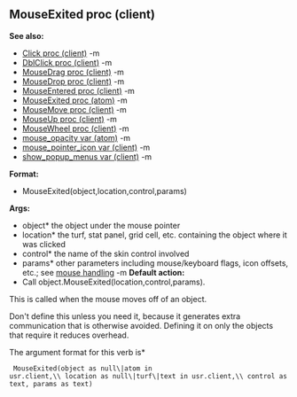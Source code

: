 ## MouseExited proc (client)
**See also:**
*   [Click proc (client)](/ref/client/proc/Click.md) -m
*   [DblClick proc (client)](/ref/client/proc/DblClick.md) -m
*   [MouseDrag proc (client)](/ref/client/proc/MouseDrag.md) -m
*   [MouseDrop proc (client)](/ref/client/proc/MouseDrop.md) -m
*   [MouseEntered proc (client)](/ref/client/proc/MouseEntered.md) -m
*   [MouseExited proc (atom)](/ref/atom/proc/MouseExited.md) -m
*   [MouseMove proc (client)](/ref/client/proc/MouseMove.md) -m
*   [MouseUp proc (client)](/ref/client/proc/MouseUp.md) -m
*   [MouseWheel proc (client)](/ref/client/proc/MouseWheel.md) -m
*   [mouse_opacity var (atom)](/ref/atom/var/mouse_opacity.md) -m
*   [mouse_pointer_icon var (client)](/ref/client/var/mouse_pointer_icon.md) -m
*   [show_popup_menus var (client)](/ref/client/var/show_popup_menus.md) -m
<!-- -->
**Format:**
*   MouseExited(object,location,control,params)
<!-- -->
**Args:**
*   object* the object under the mouse pointer
*   location* the turf, stat panel, grid cell, etc. containing the
    object where it was clicked
*   control* the name of the skin control involved
*   params* other parameters including mouse/keyboard flags, icon
    offsets, etc.; see [mouse handling](/ref/DM/mouse.md) -m<!-- -->
**Default action:**
*   Call object.MouseExited(location,control,params).


This is called when the mouse moves off of an object.


Don\'t define this unless you need it, because it generates
extra communication that is otherwise avoided. Defining it on only the
objects that require it reduces overhead. 

The argument format
for this verb is* 
```
 MouseExited(object as null\|atom in
usr.client,\\ location as null\|turf\|text in usr.client,\\ control as
text, params as text) 
```

